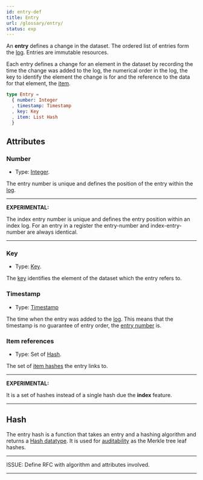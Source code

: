 ```yaml
---
id: entry-def
title: Entry
url: /glossary/entry/
status: exp
---
```


An **entry** defines a change in the dataset. The ordered list of entries form
the [log](/glossary/log/). Entries are immutable resources.

Each entry defines a change for an element in the dataset by recording the
time the change was added to the log, the numerical order in the log, the
key to identify the element the change is for and the reference to the data
for that element, the [item](/glossary/item/).

```elm
type Entry =
  { number: Integer
  , timestamp: Timestamp
  , key: Key
  , item: List Hash
  }
```

## Attributes

### Number

* Type: [Integer](/datatypes/integer/).

The entry number is unique and defines the position of the entry within the
[log](/glossary/log/).

***
**EXPERIMENTAL:**

The index entry number is unique and defines
the entry position within an index log. For an entry in a
register the entry-number and index-entry-number are always identical.
***

### Key

* Type: [Key](/datatypes/key/).

The [key](/glossary/key/) identifies the element of the dataset which the
entry refers to.

### Timestamp

* Type: [Timestamp](/datatypes/timestamp/)

The time when the entry was added to the [log](/glossary/log/). This means
that the timestamp is no guarantee of entry order, the [entry
number](#entry-number) is.


### Item references

* Type: Set of [Hash](/datatypes/hash/).

The set of [item hashes](/glossary/item#hash) the entry links to.

***
**EXPERIMENTAL:**

It is a set of hashes instead of a single hash due the **index** feature.
***


## Hash

The entry hash is a function that takes an entry and a hashing algorithm and
returns a [Hash datatype](/datatypes/hash/). It is used for
[auditability](/auditability/) as the  Merkle tree leaf hashes.

***
ISSUE: Define RFC with algorithm and attributes involved.
***

